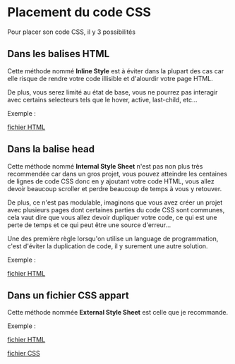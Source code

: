 # Placement du code CSS

Pour placer son code CSS, il y 3 possibilités

## Dans les balises HTML

Cette méthode nommé **Inline Style** est à éviter dans la plupart des cas car elle risque de rendre votre code illisible et d'alourdir votre page HTML.

De plus, vous serez limité au état de base, vous ne pourrez pas interagir avec certains selecteurs tels que le hover, active, last-child, etc...

Exemple : 

[fichier HTML](avec-html.html)

## Dans la balise head

Cette méthode nommé **Internal Style Sheet** n'est pas non plus très recommendée car dans un gros projet, vous pouvez atteindre les centaines de lignes de code CSS donc en y ajoutant votre code HTML, vous allez devoir beaucoup scroller et perdre beaucoup de temps à vous y retouver. 

De plus, ce n'est pas modulable, imaginons que vous avez créer un projet avec plusieurs pages dont certaines parties du code CSS sont communes, cela vaut dire que vous allez devoir dupliquer votre code, ce qui est une perte de temps et ce qui peut être une source d'erreur... 

Une des première règle lorsqu'on utilise un language de programmation, c'est d'éviter la duplication de code, il y surement une autre solution.

Exemple : 

[fichier HTML](dans-balise-head.html)

## Dans un fichier CSS appart

Cette méthode nommée **External Style Sheet** est celle que je recommande.

Exemple : 

[fichier HTML](dans-fichier-css.html)

[fichier CSS](css/main.css)

